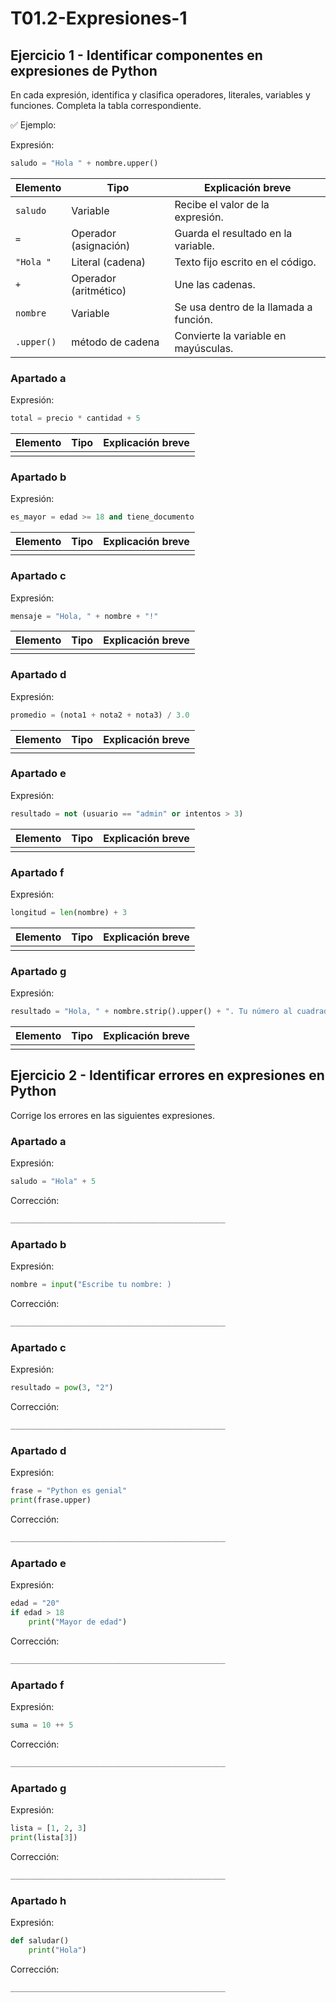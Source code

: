 # T01.2-Expresiones-1

## Ejercicio 1 - Identificar componentes en expresiones de Python

En cada expresión, identifica y clasifica operadores, literales, variables y funciones. Completa la tabla correspondiente.

✅ Ejemplo:

Expresión:
```python
saludo = "Hola " + nombre.upper()
```

| Elemento   | Tipo                       | Explicación breve                      |
| ---------- | -------------------------- | -------------------------------------- |
| `saludo`   | Variable                   | Recibe el valor de la expresión.       |
| `=`        | Operador (asignación)      | Guarda el resultado en la variable.    |
| `"Hola "`  | Literal (cadena)           | Texto fijo escrito en el código.       |
| `+`        | Operador (aritmético)      | Une las cadenas.                       |
| `nombre`   | Variable                   | Se usa dentro de la llamada a función. |
| `.upper()` | método de cadena           | Convierte la variable en mayúsculas.   |


### Apartado a
Expresión: 

```python
total = precio * cantidad + 5
```
| Elemento   | Tipo                       | Explicación breve                      |
| ---------- | -------------------------- | -------------------------------------- |
|            |                            |                                        |

### Apartado b
Expresión: 

```python
es_mayor = edad >= 18 and tiene_documento
```
| Elemento   | Tipo                       | Explicación breve                      |
| ---------- | -------------------------- | -------------------------------------- |
|            |                            |                                        |

### Apartado c
Expresión: 

```python
mensaje = "Hola, " + nombre + "!"
```
| Elemento   | Tipo                       | Explicación breve                      |
| ---------- | -------------------------- | -------------------------------------- |
|            |                            |                                        |

### Apartado d
Expresión: 

```python
promedio = (nota1 + nota2 + nota3) / 3.0
```
| Elemento   | Tipo                       | Explicación breve                      |
| ---------- | -------------------------- | -------------------------------------- |
|            |                            |                                        |

### Apartado e
Expresión: 

```python
resultado = not (usuario == "admin" or intentos > 3)
```
| Elemento   | Tipo                       | Explicación breve                      |
| ---------- | -------------------------- | -------------------------------------- |
|            |                            |                                        |

### Apartado f
Expresión: 

```python
longitud = len(nombre) + 3
```
| Elemento   | Tipo                       | Explicación breve                      |
| ---------- | -------------------------- | -------------------------------------- |
|            |                            |                                        |

### Apartado g
Expresión: 

```python
resultado = "Hola, " + nombre.strip().upper() + ". Tu número al cuadrado es " + str(numero ** 2) + " y su resto al dividir por 5 es " + str((numero ** 2) % 5)
```
| Elemento   | Tipo                       | Explicación breve                      |
| ---------- | -------------------------- | -------------------------------------- |
|            |                            |                                        |


## Ejercicio 2 - Identificar errores en expresiones en Python

Corrige los errores en las siguientes expresiones.

### Apartado a
Expresión: 

```python
saludo = "Hola" + 5
```
Corrección:
```python
________________________________________________
```

### Apartado b
Expresión: 

```python
nombre = input("Escribe tu nombre: )
```
Corrección: 
```python
________________________________________________
```
### Apartado c
Expresión: 

```python
resultado = pow(3, "2")
```
Corrección: 
```python
________________________________________________
```

### Apartado d
Expresión: 

```python
frase = "Python es genial"
print(frase.upper)
```
Corrección: 
```python
________________________________________________
```

### Apartado e
Expresión: 

```python
edad = "20"
if edad > 18
    print("Mayor de edad")
```
Corrección: 
```python
________________________________________________
```
### Apartado f
Expresión: 

```python
suma = 10 ++ 5
```
Corrección: 
```python
________________________________________________
```
### Apartado g
Expresión: 

```python
lista = [1, 2, 3]
print(lista[3])
```
Corrección: 
```python
________________________________________________
```

### Apartado h
Expresión: 

```python
def saludar()
    print("Hola")
```
Corrección: 
```python
________________________________________________
```
